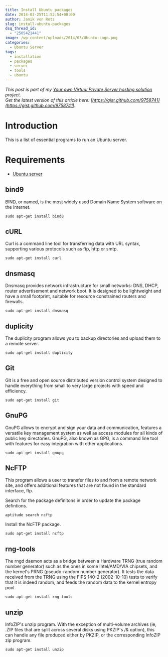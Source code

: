 ```yaml
---
title: Install Ubuntu packages
date: 2014-03-25T11:52:54+00:00
author: Janik von Rotz
slug: install-ubuntu-packages
dsq_thread_id:
  - "2505421441"
image: /wp-content/uploads/2014/03/Ubuntu-Logo.png
categories:
  - Ubuntu Server
tags:
  - installation
  - packages
  - server
  - tools
  - ubuntu
---
```

*This post is part of my [Your own Virtual Private Server hosting solution](https://janikvonrotz.ch/your-own-virtual-private-server-hosting-solution/) project.*  
*Get the latest version of this article here: [https://gist.github.com/9758741](https://gist.github.com/9758741).*  

# Introduction

This is a list of essential programs to run an Ubuntu server.
<!--more-->
# Requirements

* [Ubuntu server](https://janikvonrotz.ch/2014/03/13/deploy-ubuntu-server/)

## bind9

BIND, or named, is the most widely used Domain Name System software on the Internet.

    sudo apt-get install bind8

## cURL

Curl is a command line tool for transferring data with URL syntax, supporting various protocols such as ftp, http or smtp.

    sudo apt-get install curl

## dnsmasq

Dnsmasq provides network infrastructure for small networks: DNS, DHCP, router advertisement and network boot. It is designed to be lightweight and have a small footprint, suitable for resource constrained routers and firewalls. 

    sudo apt-get install dnsmasq

## duplicity

The duplicity program allows you to backup directories and upload them to a remote server.

    sudo apt-get install duplicity

## Git

Git is a free and open source distributed version control system designed to handle everything from small to very large projects with speed and efficiency.

    sudo apt-get install git

## GnuPG

GnuPG allows to encrypt and sign your data and communication, features a versatile key management system as well as access modules for all kinds of public key directories. GnuPG, also known as GPG, is a command line tool with features for easy integration with other applications.

    sudo apt-get install gnupg
    
## NcFTP    
    
This program allows a user to transfer files to and from a remote network site, and offers additional features that are not found in the standard interface, ftp.

Search for the package definitons in order to update the package defintions.

    aptitude search ncftp

Install the NcFTP package.

    sudo apt-get install ncftp
    
## rng-tools
    
The rngd daemon acts as a bridge between a Hardware TRNG (true random number generator) such as the ones in some Intel/AMD/VIA chipsets, and the kernel's PRNG (pseudo-random number generator).
It tests the data received from the TRNG using the FIPS 140-2 (2002-10-10) tests to verify that it is indeed random, and feeds the random data to the kernel entropy pool.

    sudo apt-get install rng-tools
    
## unzip

InfoZIP's unzip program. With the exception of multi-volume archives (ie, .ZIP files that are split across several disks using PKZIP's /& option), this can handle any file produced either by PKZIP, or the corresponding InfoZIP zip program.

    sudo apt-get install unzip